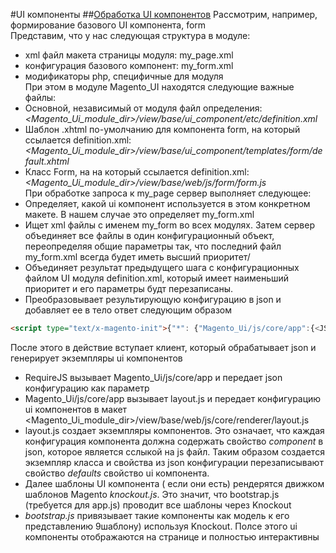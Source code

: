 #UI компоненты
##[Обработка UI компонентов](http://devdocs.magento.com/guides/v2.1/ui_comp_guide/concepts/ui_comp_config_flow_concept.html)
Рассмотрим, например, формирование базового UI компонента, form  
Представим, что у нас следующая структура в модуле:  
- xml файл макета страницы модуля: my_page.xml
- конфигурация базового компонент: my_form.xml
- модификаторы php, специфичные для модуля  
При этом в модуле Magento_UI находятся следующие важные файлы:
- Основной, независимый от модуля файл определения: *<Magento_Ui_module_dir>/view/base/ui_component/etc/definition.xml*   
- Шаблон .xhtml по-умолчанию для компонента form, на который ссылается definition.xml: *<Magento_Ui_module_dir>/view/base/ui_component/templates/form/default.xhtml*
- Класс Form, на на который ссылается definition.xml: *<Magento_Ui_module_dir>/view/base/web/js/form/form.js*  
При обработке запроса к my_page сервер выполняет следующее:  
- Определяет, какой ui компонент используется в этом конкретном макете. В нашем случае это определяет my_form.xml
- Ищет xml файлы с именем my_form во всех модулях. 
Затем сервер объединяет все файлы в один конфигурационный объект, переопределяя общие параметры так, что 
последний файл my_form.xml всегда будет иметь высший приоритет/
- Объединяет результат предыдущего шага с конфигурационных файлом UI модуля definition.xml,
который имеет наименьший приоритет и его параметры будт перезаписаны.
- Преобразовывает результирующую конфигурацию в json и добавляет ее в тело ответ следующим образом

```html
<script type="text/x-magento-init">{"*": {"Magento_Ui/js/core/app":{<JSON_configuration>}}}</script>
```

После этого в действие вступает клиент, который обрабатывает json и генерирует экземпляры ui компонентов  
- RequireJS вызывает Magento_Ui/js/core/app и передает json конфигурацию как параметр
- Magento_Ui/js/core/app вызывает layout.js и передает конфигурацию ui компонентов в макет 
<Magento_Ui_module_dir>/view/base/web/js/core/renderer/layout.js
- layout.js создает экземпляры компонентов. Это означает, что каждая конфигурация компонента должна содержать свойство 
*component* в json, которое является сслыкой на js файл. Таким образом создается экземпляр класса и свойства из json
конфигурации перезаписывают свойство *defaults* свойство ui компонента. 
- Далее шаблоны UI компонента ( если они есть) рендерятся движком шаблонов Magento *knockout.js*. Это значит, что bootstrap.js
(требуется для app.js) проводит все шаблоны через Knockout
- *bootstrap.js* привязывает такие компоненты как модель к его представлению 9шаблону) используя Knockout. Полсе этого 
ui компоненты отображаются на странице и полностью интерактивны


